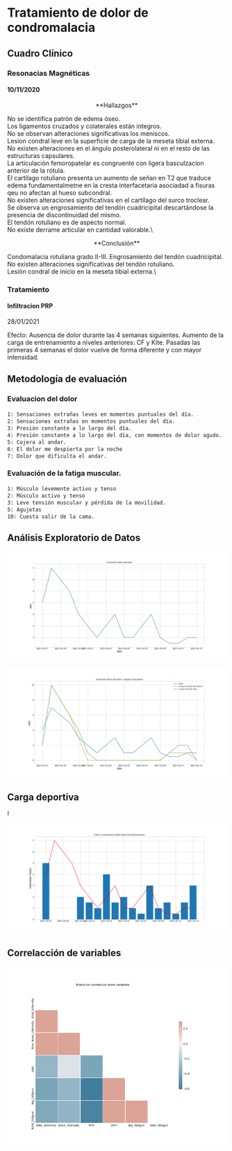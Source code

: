 # Tratamiento de dolor de condromalacia

## Cuadro Clínico

### Resonacias Magnéticas
#### 10/11/2020
<center>**Hallazgos**</center>

No se identifica patrón de edema óseo.\
Los ligamentos cruzados y colaterales están integros.\
No se observan alteraciones significativas los meniscos.\
Lesion condral leve en la superficie de carga de la meseta tibial externa.\
No existen alteraciones en el ángulo posterolateral ni en el resto de las estructuras capsulares.\
La articulación femoropatelar es congruente con ligera basculzacion anterior de la rótula.\
El cartílago rotuliano presenta un aumento de señan en T2 que traduce edema fundamentalmetne en la cresta interfacetaria asociadad a fisuras qeu no afectan al hueso subcondral.\
No existen alteraciones significativas en el cartílago del surco troclear. \
Se observa un engrosamiento del tendón cuadricipital descartándose la presencia de discontinuidad del mismo.\
El tendón rotuliano es de aspecto normal. \
No existe derrame articular en cantidad valorable.\

<center>**Conclusión**</center>

Condomalacia rotuliana grado II-III. Engrosamiento del tendón cuadricipital.\
No existen alteraciones significativas del tendón rotuliano. \
Lesión condral de inicio en la meseta tibial externa.\

### Tratamiento

#### Infiltracion PRP
28/01/2021

Efecto: Ausencia de dolor durante las 4 semanas siguientes. 
Aumento de la carga de entrenamiento a niveles anteriores: CF y Kite. 
Pasadas las primeras 4 semanas el dolor vuelve de forma diferente y con mayor intensidad.

## Metodología de evaluación

### Evaluacion del dolor
```
1: Sensaciones extrañas leves en momentos puntuales del día. 
2: Sensaciones extrañas en momentos puntuales del día.
3: Presión constante a lo largo del día.
4: Presión constante a lo largo del día, con momentos de dolor agudo.
5: Cojera al andar. 
6: El dolor me despierta por la noche
7: Dolor que dificulta el andar.
```

### Evaluación de la fatiga muscular.
```
1: Músculo levemente activo y tenso
2: Músculo activo y tenso
3: Leve tensión muscular y pérdida de la movilidad. 
5: Agujetas
10: Cuesta salir de la cama.
```


## Análisis Exploratorio de Datos
![Evolución Dolor](images/dolor_diario.png "Title")

![Relacion Cargas y Dolor](images/dolor_cargas_diario.png "Title")

## Carga deportiva
<!-- [Deporte Acumulado](images/deporte.png "Title") -->!

![Deporte Acumulado](images/dolor_int_rodilla.png "Title")

## Correlacción de variables

![Interacción entre variables](images/corr.png "Title")